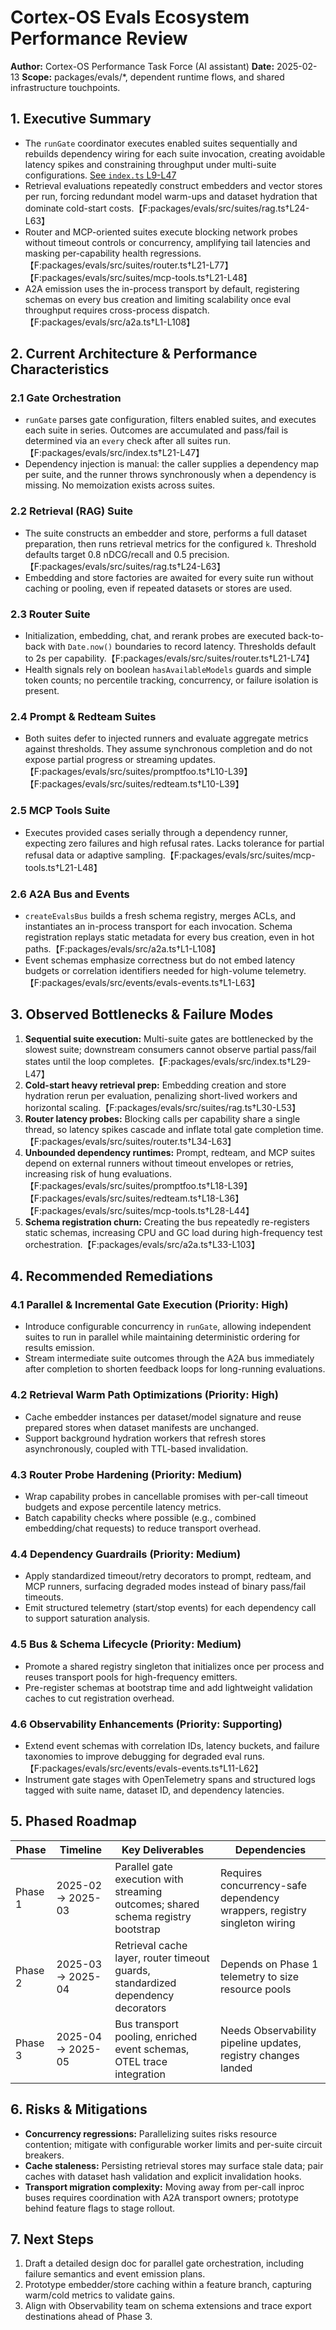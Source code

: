 # Cortex-OS Evals Ecosystem Performance Review

**Author:** Cortex-OS Performance Task Force (AI assistant)
**Date:** 2025-02-13
**Scope:** packages/evals/*, dependent runtime flows, and shared infrastructure touchpoints.

## 1. Executive Summary
- The `runGate` coordinator executes enabled suites sequentially and rebuilds dependency wiring for each suite invocation, creating avoidable latency spikes and constraining throughput under multi-suite configurations. [See `index.ts` L9-L47](https://github.com/your-org/your-repo/blob/main/packages/evals/src/index.ts#L9-L47)
- Retrieval evaluations repeatedly construct embedders and vector stores per run, forcing redundant model warm-ups and dataset hydration that dominate cold-start costs.【F:packages/evals/src/suites/rag.ts†L24-L63】
- Router and MCP-oriented suites execute blocking network probes without timeout controls or concurrency, amplifying tail latencies and masking per-capability health regressions.【F:packages/evals/src/suites/router.ts†L21-L77】【F:packages/evals/src/suites/mcp-tools.ts†L21-L48】
- A2A emission uses the in-process transport by default, registering schemas on every bus creation and limiting scalability once eval throughput requires cross-process dispatch.【F:packages/evals/src/a2a.ts†L1-L108】

## 2. Current Architecture & Performance Characteristics

### 2.1 Gate Orchestration
- `runGate` parses gate configuration, filters enabled suites, and executes each suite in series. Outcomes are accumulated and pass/fail is determined via an `every` check after all suites run.【F:packages/evals/src/index.ts†L21-L47】
- Dependency injection is manual: the caller supplies a dependency map per suite, and the runner throws synchronously when a dependency is missing. No memoization exists across suites.

### 2.2 Retrieval (RAG) Suite
- The suite constructs an embedder and store, performs a full dataset preparation, then runs retrieval metrics for the configured `k`. Threshold defaults target 0.8 nDCG/recall and 0.5 precision.【F:packages/evals/src/suites/rag.ts†L24-L63】
- Embedding and store factories are awaited for every suite run without caching or pooling, even if repeated datasets or stores are used.

### 2.3 Router Suite
- Initialization, embedding, chat, and rerank probes are executed back-to-back with `Date.now()` boundaries to record latency. Thresholds default to 2s per capability.【F:packages/evals/src/suites/router.ts†L21-L74】
- Health signals rely on boolean `hasAvailableModels` guards and simple token counts; no percentile tracking, concurrency, or failure isolation is present.

### 2.4 Prompt & Redteam Suites
- Both suites defer to injected runners and evaluate aggregate metrics against thresholds. They assume synchronous completion and do not expose partial progress or streaming updates.【F:packages/evals/src/suites/promptfoo.ts†L10-L39】【F:packages/evals/src/suites/redteam.ts†L10-L39】

### 2.5 MCP Tools Suite
- Executes provided cases serially through a dependency runner, expecting zero failures and high refusal rates. Lacks tolerance for partial refusal data or adaptive sampling.【F:packages/evals/src/suites/mcp-tools.ts†L21-L48】

### 2.6 A2A Bus and Events
- `createEvalsBus` builds a fresh schema registry, merges ACLs, and instantiates an in-process transport for each invocation. Schema registration replays static metadata for every bus creation, even in hot paths.【F:packages/evals/src/a2a.ts†L1-L108】
- Event schemas emphasize correctness but do not embed latency budgets or correlation identifiers needed for high-volume telemetry.【F:packages/evals/src/events/evals-events.ts†L1-L63】

## 3. Observed Bottlenecks & Failure Modes
1. **Sequential suite execution:** Multi-suite gates are bottlenecked by the slowest suite; downstream consumers cannot observe partial pass/fail states until the loop completes.【F:packages/evals/src/index.ts†L29-L47】
2. **Cold-start heavy retrieval prep:** Embedding creation and store hydration rerun per evaluation, penalizing short-lived workers and horizontal scaling.【F:packages/evals/src/suites/rag.ts†L30-L53】
3. **Router latency probes:** Blocking calls per capability share a single thread, so latency spikes cascade and inflate total gate completion time.【F:packages/evals/src/suites/router.ts†L34-L63】
4. **Unbounded dependency runtimes:** Prompt, redteam, and MCP suites depend on external runners without timeout envelopes or retries, increasing risk of hung evaluations.【F:packages/evals/src/suites/promptfoo.ts†L18-L39】【F:packages/evals/src/suites/redteam.ts†L18-L36】【F:packages/evals/src/suites/mcp-tools.ts†L28-L44】
5. **Schema registration churn:** Creating the bus repeatedly re-registers static schemas, increasing CPU and GC load during high-frequency test orchestration.【F:packages/evals/src/a2a.ts†L33-L103】

## 4. Recommended Remediations

### 4.1 Parallel & Incremental Gate Execution (Priority: High)
- Introduce configurable concurrency in `runGate`, allowing independent suites to run in parallel while maintaining deterministic ordering for results emission.
- Stream intermediate suite outcomes through the A2A bus immediately after completion to shorten feedback loops for long-running evaluations.

### 4.2 Retrieval Warm Path Optimizations (Priority: High)
- Cache embedder instances per dataset/model signature and reuse prepared stores when dataset manifests are unchanged.
- Support background hydration workers that refresh stores asynchronously, coupled with TTL-based invalidation.

### 4.3 Router Probe Hardening (Priority: Medium)
- Wrap capability probes in cancellable promises with per-call timeout budgets and expose percentile latency metrics.
- Batch capability checks where possible (e.g., combined embedding/chat requests) to reduce transport overhead.

### 4.4 Dependency Guardrails (Priority: Medium)
- Apply standardized timeout/retry decorators to prompt, redteam, and MCP runners, surfacing degraded modes instead of binary pass/fail timeouts.
- Emit structured telemetry (start/stop events) for each dependency call to support saturation analysis.

### 4.5 Bus & Schema Lifecycle (Priority: Medium)
- Promote a shared registry singleton that initializes once per process and reuses transport pools for high-frequency emitters.
- Pre-register schemas at bootstrap time and add lightweight validation caches to cut registration overhead.

### 4.6 Observability Enhancements (Priority: Supporting)
- Extend event schemas with correlation IDs, latency buckets, and failure taxonomies to improve debugging for degraded eval runs.【F:packages/evals/src/events/evals-events.ts†L11-L62】
- Instrument gate stages with OpenTelemetry spans and structured logs tagged with suite name, dataset ID, and dependency latencies.

## 5. Phased Roadmap

| Phase | Timeline | Key Deliverables | Dependencies |
|-------|----------|------------------|---------------|
| Phase 1 | 2025-02 → 2025-03 | Parallel gate execution with streaming outcomes; shared schema registry bootstrap | Requires concurrency-safe dependency wrappers, registry singleton wiring |
| Phase 2 | 2025-03 → 2025-04 | Retrieval cache layer, router timeout guards, standardized dependency decorators | Depends on Phase 1 telemetry to size resource pools |
| Phase 3 | 2025-04 → 2025-05 | Bus transport pooling, enriched event schemas, OTEL trace integration | Needs Observability pipeline updates, registry changes landed |

## 6. Risks & Mitigations
- **Concurrency regressions:** Parallelizing suites risks resource contention; mitigate with configurable worker limits and per-suite circuit breakers.
- **Cache staleness:** Persisting retrieval stores may surface stale data; pair caches with dataset hash validation and explicit invalidation hooks.
- **Transport migration complexity:** Moving away from per-call inproc buses requires coordination with A2A transport owners; prototype behind feature flags to stage rollout.

## 7. Next Steps
1. Draft a detailed design doc for parallel gate orchestration, including failure semantics and event emission plans.
2. Prototype embedder/store caching within a feature branch, capturing warm/cold metrics to validate gains.
3. Align with Observability team on schema extensions and trace export destinations ahead of Phase 3.

